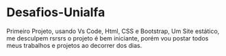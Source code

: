 # Desafios-Unialfa
Primeiro Projeto, usando Vs Code, Html, CSS e Bootstrap, Um Site estático, me desculpem rsrsrs o projeto é bem iniciante, porém vou postar todos meus trabalhos e projetos ao decorrer dos dias.
